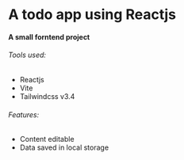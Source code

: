 # A todo app using Reactjs

#### A small forntend project

###### Tools used:

- Reactjs
- Vite
- Tailwindcss v3.4

###### Features:

- Content editable
- Data saved in local storage
